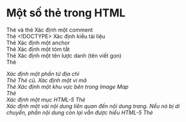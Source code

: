 # Một số thẻ trong HTML

Thẻ <!--...--> và thẻ <comment>	Xác định một comment	 
Thẻ <!DOCTYPE> 	Xác định kiểu tài liệu	 
Thẻ <a>	Xác định một anchor	 
Thẻ <abbr>	Xác định một tóm tắt	 
Thẻ <acronym>	Xác định một tên lược danh (tên viết gọn)	 
Thẻ <address>	Xác định một phần tử địa chỉ	 
Thẻ <applet>	Thẻ cũ. Xác định một vi mã	 
Thẻ <area>	Xác định một khu vực bên trong Image Map	 
Thẻ <article>	Xác định một mục	HTML-5
Thẻ <aside>	Xác định một vài nội dung liên quan đến nội dung trang. Nếu nó bị di chuyển, phần nội dung còn lại vẫn được hiểu	HTML-5
Thẻ <audio>	Xác định nội dung âm thanh	HTML-5
Thẻ <b>	Xác định phần văn bản in đậm	 
Thẻ <base>	Xác định một liên kết URL cơ sở cho tất cả các link trong một trang	 
Thẻ <basefont>	Thẻ cũ. Xác định một font cơ sở	 
Thẻ <bdo>	Xác định điều hướng của văn bản hiển thị	 
Thẻ <bdi>	Phần văn bản đại diện phải được phân biệt với xung quanh nó để cho việc định dạng văn bản hai chiều. Nó cho phép nhúng một đoạn văn bản với khả năng định hướng khác nhau hoặc không biết trước.	HTML-5
Thẻ <bgsound>	Xác định nhạc nền	 
Thẻ <big>	Xác định độ lớn văn bản	 
Thẻ <blink>	Xác định phần văn bản nhấp nháy	 
Thẻ <blockquote>	Xác định một đoạn trích dẫn dài	 
Thẻ <body>	Xác định phần tử body (thân)	 
Thẻ <br>	Chèn một dòng ngắt đơn	 
Thẻ <button>	Xác định một nút đẩy (push)	 
Thẻ <canvas>	Tạo đồ họa với một script	HTML-5
Thẻ <caption>	Xác định một phụ đề bảng	 
Thẻ <center>	Thẻ cũ. Văn bản được căn chỉnh trung tâm	 
Thẻ <cite>	Xác định một câu (đoạn) trích dẫn	 
Thẻ <code>	Xác định mã hóa của máy	 
Thẻ <col>	Xác định các thuộc tính cho các cột trong bảng	 
Thẻ <colgroup>	Xác định nhóm các cột trong bảng	 
Thẻ <comment>	Đặt một comment vào trong tài liệu	 
Thẻ <datalist>	Danh sách các tùy chọn cho giá trị đầu vào	HTML-5
Thẻ <dd>	Xác định một sự mô tả của định nghĩa	 
Thẻ <del>	Xác định phần văn bản bị xóa	 
Thẻ <dfn>	Xác định một mục định nghĩa	 
Thẻ <dialog>	Xác định một hộp thoại hoặc một cửa sổ	HTML-5
Thẻ <dir>	Thẻ cũ. Xác định một danh sách chỉ dẫn	 
Thẻ <div>	Xác định một khu vực trong tài liệu	 
Thẻ <dl>	Xác định một danh sách các định nghĩa	 
Thẻ <dt>	Xác định một mục định nghĩa	 
Thẻ <em>	Xác định phần văn bản được nhấn mạnh	 
Thẻ <embed>	Xác định khu vực chứa của ứng dụng (không phải HTML) bên ngoài	HTML-5
Thẻ <fieldset>	Xác định một fieldset – nó có tác dụng nhóm các thành phần liên quan đến nhau trong Form	 
Thẻ <figcaption>	Xác định một phụ đề cho một phần tử <figure>	HTML-5
Thẻ <figure>	Xác định phần nội dung độc lập	HTML-5
Thẻ <font>	Thẻ cũ. Xác định font, kích cỡ, và màu của văn bản	 
Thẻ <footer>	Xác định phần chân trang cho một tài liệu hoặc một khu vực	HTML-5
Thẻ <form>	Xác định một mẫu (form)	 
Thẻ <frame>	Xác định một cửa sổ phụ (một khung)	 
Thẻ <frameset>	Xác định một thiết lập của các khung	 
Thẻ <h1> to <h6>	Xác định đầu đề 1 đến đầu đề 6	 
Thẻ <head>	Xác định thông tin giới thiệu về tài liệu	 
Thẻ <header>	Xác định phần header cho một tài liệu hoặc một khu vực	HTML-5
Thẻ <hr>	Xác định một quy tắc theo chiều ngang	 
Thẻ <html>	Xác định là một tài liệu HTML	 
Thẻ <i>	Tạo phần văn bản in nghiêng	 
Thẻ <iframe>	Xác định một cửa sổ phụ (hoặc khung) nội tuyến	 
Thẻ <ilayer>	Xác định một lớp nội tuyến	 
Thẻ <img>	Xác định một hình ảnh	 
Thẻ <input>	Xác định một trường đầu vào	 
Thẻ <ins>	Xác định phần văn bản được chèn	 
Thẻ <isindex>	Thẻ cũ. Xác định một trường đầu vào đơn dòng	 
Thẻ <kbd>	Xác định phần văn bản nhập từ bàn phím	 
Thẻ <keygen>	Tạo thông tin chìa khóa trong một form	HTML-5
Thẻ <label>	Dán nhãn cho một điều khiển form	 
Thẻ <layer>	Xác định một lớp	 
Thẻ <legend>	Xác định một tiêu đề trong một fieldset	 
Thẻ <li>	Xác định một danh sách các mục	 
Thẻ <link>	Xác định một nguồn có liên quan (tạo một liên kết tới nguồn có liên quan)	 
Thẻ <main>	Xác định nội dung chính hoặc quan trọng trong tài liệu. Chỉ xác định một lần mỗi trang	HTML-5
Thẻ <map>	Xác định một Image Map	 
Thẻ <mark>	Xác định phần văn bản được làm nổi bật (highlight) cho các mục đích liên quan	HTML-5
Thẻ <marquee>	Tạo một dòng chữ chạy (marquee)	 
Thẻ <menu>	Thẻ cũ. Xác định một menu	 
Thẻ <menuitem>	Xác định một menu/lệnh mà người sử dụng có thể dẫn chứng từ menu hiện lên	HTML-5
Thẻ <meta>	Xác định một siêu dữ liệu của một tài liệu HTML mà không được hiển thị trên trang web	 
Thẻ <meter>	Xác định một phép đo vô hướng trong một phạm vi đã biết (một gauge)	 
Thẻ <multicol>	Xác định một luồng văn bản có nhiều cột	 
Thẻ <nav>	Xác định một khu vực mà chỉ chứa các link điều hướng	HTML-5
Thẻ <nobr>	Không có sự ngắt (gián đoạn) trong phần văn bản được bao	 
Thẻ <noembed>	Xác định nội dung được hiển thị bởi các trình duyệt mà không hỗ trợ thẻ <embed>	 
Thẻ <noframes>	Xác định một khu vực mà không có khung	 
Thẻ <noscript>	Xác định một khu vực mà không sử dụng script	 
Thẻ <object>	Xác định một đối tượng được nhúng	 
Thẻ <ol>	Xác định một danh sách được sắp xếp theo thứ tự (thứ tự số, chữ cái…)	 
Thẻ <optgroup>	Xác định một nhóm tùy chọn	 
Thẻ <option>	Xác định một tùy chọn trong danh sách drop-down	 
Thẻ <output>	Xác định kết quả (đầu ra) của phép tính	HTML-5
Thẻ <p>	Xác định một đoạn văn	 
Thẻ <param>	Xác định một tham số cho một đối tượng	 
Thẻ <plaintext>	Thẻ cũ. Trả lại phần định dạng trước của phần còn lại của tài liệu	 
Thẻ <pre>	Xác định phần văn bản được định dạng trước	 
Thẻ <progress>	Xác định một tiến trình đầy đủ của một thao tác (công việc)	HTML-5
Thẻ <q>	Xác định một đoạn trích dẫn ngắn	 
Thẻ <rp>	Chỉ dẫn các trình duyệt mà không hỗ trợ phần tử ruby (các lời chú giải ruby)	HTML-5
Thẻ <rt>	Xác định một lời chú giải ruby dạng văn bản	HTML-5
Thẻ <ruby>	Xác định một lời chú giải ruby	HTML-5
Thẻ <s>	Thẻ cũ. Xác định phần văn bản bị gạch ngang	 
Thẻ <samp>	Xác định một mã máy tính làm mẫu	 
Thẻ <script>	Xác định một script	 
Thẻ <section>	Xác định một khu vực của một tài liệu	HTML-5
Thẻ <select>	Xác định một danh sách có thể chọn	 
Thẻ <spacer>	Xác định một khoảng trống trắng	 
Thẻ <small>	Làm văn bản nhỏ hơn so với xung quanh	 
Thẻ <source>	Xác định một nguồn chứa đa phương tiện cho phần tử media, video, audio	HTML-5
Thẻ <span>	Xác định một khu vực của một tài liệu	 
Thẻ <strike>	Thẻ cũ. Xác định phần văn bản bị gạch ngang	 
Thẻ <strong>	Làm phần văn bản được in đậm	 
Thẻ <style>	Xác định một định nghĩa kiểu	 
Thẻ <sub>	Xác định phần văn bản dưới	 
Thẻ <summary>	Xác định một kết luận, một phụ đề, hoặc lời chú giải cho các <details> đã cung cấp	HTML-5
Thẻ <sup>	Xác định phần văn bản trên	 
Thẻ <table>	Tạo một bảng	 
Thẻ <tbody>	Xác định phần thân bảng	 
Thẻ <td>	Xác định một ô bảng	 
Thẻ <textarea>	Xác định một khu vực văn bản	 
Thẻ <tfoot>	Xác định footer của bảng	 
Thẻ <th>	Xác định một tiêu đề bảng	 
Thẻ <thead>	Xác định một đầu đề bảng	 
Thẻ <time>	Xác định chi tiết về ngày và thời gian	HTML-5
Thẻ <title>	Xác định tiêu đề của tài liệu	 
Thẻ <tr>	Xác định một hàng của bảng	 
Thẻ <track>	Xác định phụ đề, tiêu đề, khởi tạo hoặc các nội dung khác của thiết bị đa phương tiện	HTML-5
Thẻ <tt>	Xác định văn bản ở dạng của máy đánh chữ	 
Thẻ <u>	Thẻ cũ. Xác định phần văn bản được gạch chân	 
Thẻ <ul>	Xác định một danh sách chưa được sắp xếp theo thứ tự	 
Thẻ <var>	Xác định một biến	 
Thẻ <video>	Xác định phụ đề, tiêu đề, khởi tạo hoặc các nội dung khác của thiết bị đa phương tiện	HTML-5
Thẻ <wbr>	Xác định điểm ngắt xuống dòng cho phần văn bản quá dài nếu không sẽ bị tràn layout	 
Thẻ <xmp>	Thẻ cũ. Xác định phần văn bản đã được định dạng trước.	
